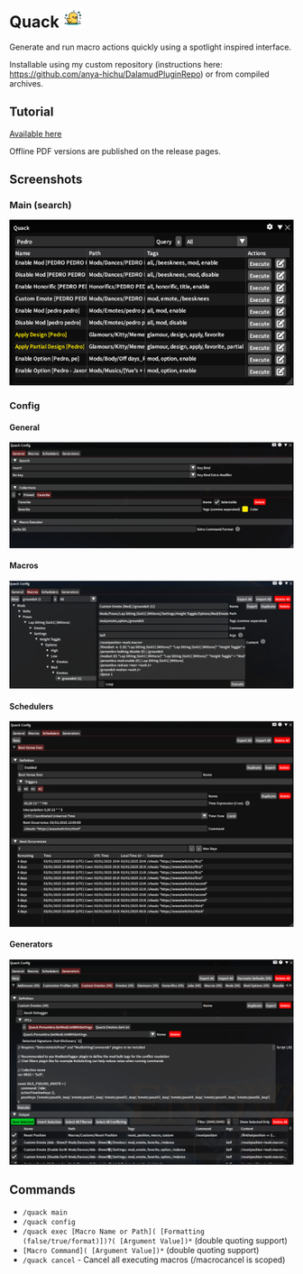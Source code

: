 # Quack <img src="https://github.com/anya-hichu/Quack/raw/master/images/icon.png" height="35"/>

Generate and run macro actions quickly using a spotlight inspired interface.

Installable using my custom repository (instructions here: https://github.com/anya-hichu/DalamudPluginRepo) or from compiled archives.

## Tutorial

[Available here](TUTORIAL.md)

Offline PDF versions are published on the release pages.

## Screenshots

### Main (search)
![main](images/main.png)

### Config
#### General
![General config](images/config-general.png)

#### Macros
![Macros config](images/config-macros.png)

#### Schedulers
![Schedulers config](images/config-schedulers.png)

#### Generators
![Generators config](images/config-generators.png)

## Commands

- `/quack main`
- `/quack config`
- `/quack exec [Macro Name or Path]( [Formatting (false/true/format)])?( [Argument Value])*` (double quoting support)
- `[Macro Command]( [Argument Value])*` (double quoting support)
- `/quack cancel` - Cancel all executing macros (/macrocancel is scoped)
